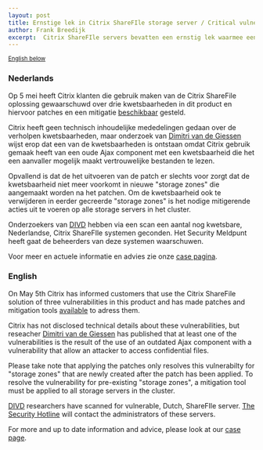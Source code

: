 ```yaml
---
layout: post
title: Ernstige lek in Citrix ShareFIle storage server / Critical vulnerability in Citrix ShareFIle storage server
author: Frank Breedijk
excerpt:  Citrix ShareFIle servers bevatten een ernstig lek waarmee een aanvaller gevoelige informatie kan achterhalen / Citrix ShareFile servers contain a vulnerability that allows an attacker to obtain sensitive information.
---
```

<small>[English below](#english)</small>

### Nederlands

Op 5 mei heeft Citrix klanten die gebruik maken van de Citrix ShareFile oplossing gewaarschuwd over drie kwetsbaarheden in dit product en hiervoor patches en een mitigatie [beschikbaar](https://support.citrix.com/article/CTX269341) gesteld. 

Citrix heeft geen technisch inhoudelijke mededelingen gedaan over de verholpen kwetsbaarheden, maar onderzoek van [Dimitri van de Giessen](https://twitter.com/DimitriNL) wijst erop dat een van de kwetsbaarheden is ontstaan omdat Citrix gebruik gemaak heeft van een oude Ajax component met een kwetsbaarheid die het een aanvaller mogelijk maakt vertrouwelijke bestanden te lezen.

Opvallend is dat de het uitvoeren van de patch er slechts voor zorgt dat de kwetsbaarheid niet meer voorkomt in nieuwe "storage zones" die aangemaakt worden na het patchen. Om de kwetsbaarheid ook te verwijderen in eerder gecreerde "storage zones" is het nodige mitigerende acties uit te voeren op alle storage servers in het cluster.

Onderzoekers van [DIVD](https://www.divd.nl) hebben via een scan een aantal nog kwetsbare, Nederlandse, Citrix ShareFIle systemen geconden. Het Security Meldpunt heeft gaat de beheerders van deze systemen waarschuwen.

Voor meer en actuele informatie en advies zie onze [case pagina](/DIVD-2020-00007/).

### English

On May 5th Citrix has informed customers that use the Citrix ShareFile solution of three vulnerabilities in this product and has made patches and mitigation tools [available](https://support.citrix.com/article/CTX269341) to adress them. 

Citrix has not disclosed technical details about these vulnerabilities, but reseacher [Dimitri van de Giessen](https://twitter.com/DimitriNL) has published that at least one of the vulnerabilities is the result of the use of an outdated Ajax component with a vulnerability that allow an attacker to access confidential files.

Please take note that applying the patches only resolves this vulnerabilty for "storage zones" that are newly created after the patch has been applied. To resolve the vulnerability for pre-existing "storage zones", a mitigation tool must be applied to all storage servers in the cluster.

[DIVD](https://www.divd.nl) researchers have scanned for vulnerable, Dutch, ShareFIle server. [The Security Hotline](https://www.securitymeldpunt.nl) will contact the administrators of these servers.

For more and up to date information and advice, please look at our [case page](/DIVD-2020-00007/).
